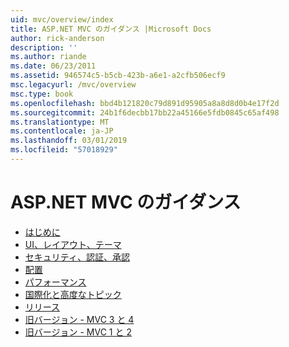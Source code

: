 ```yaml
---
uid: mvc/overview/index
title: ASP.NET MVC のガイダンス |Microsoft Docs
author: rick-anderson
description: ''
ms.author: riande
ms.date: 06/23/2011
ms.assetid: 946574c5-b5cb-423b-a6e1-a2cfb506ecf9
msc.legacyurl: /mvc/overview
msc.type: book
ms.openlocfilehash: bbd4b121820c79d891d95905a8a8d8d0b4e17f2d
ms.sourcegitcommit: 24b1f6decbb17bb22a45166e5fdb0845c65af498
ms.translationtype: MT
ms.contentlocale: ja-JP
ms.lasthandoff: 03/01/2019
ms.locfileid: "57018929"
---
```

<a name="aspnet-mvc-guidance"></a>ASP.NET MVC のガイダンス
====================
- [はじめに](getting-started/index.md)
- [UI、レイアウト、テーマ](views/index.md)
- [セキュリティ、認証、承認](security/index.md)
- [配置](deployment/index.md)
- [パフォーマンス](performance/index.md)
- [国際化と高度なトピック](advanced/index.md)
- [リリース](releases/index.md)
- [旧バージョン - MVC 3 と 4](older-versions/index.md)
- [旧バージョン - MVC 1 と 2](older-versions-1/index.md)
